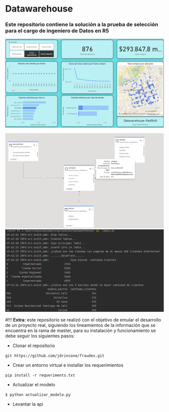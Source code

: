 # Datawarehouse

### Este repositorio contiene la solución a la prueba de selección para el cargo de ingeniero de Datos en R5


![My tablero](images/tablero.png)



![My Image](images/modelo.png)
![My Image](images/ejecucion.png)

#!!! **Extra:** este repositorio se realizó con el objetivo de emular el desarrollo de un proyecto real, siguiendo
los lineamientos de la información que se encuentra en la rama de master, para su instalación y funcionamiento
se debe seguir los siguientes pasos:
- Clonar el repositorio

```git https://github.com/jdrincone/fraudes.git```

- Crear un entorno virtual e installar los requerimientos

```pip install -r requeriments.txt```

- Actualizar el modelo

```$ python actualizar_modelo.py```

- Levantar la api

